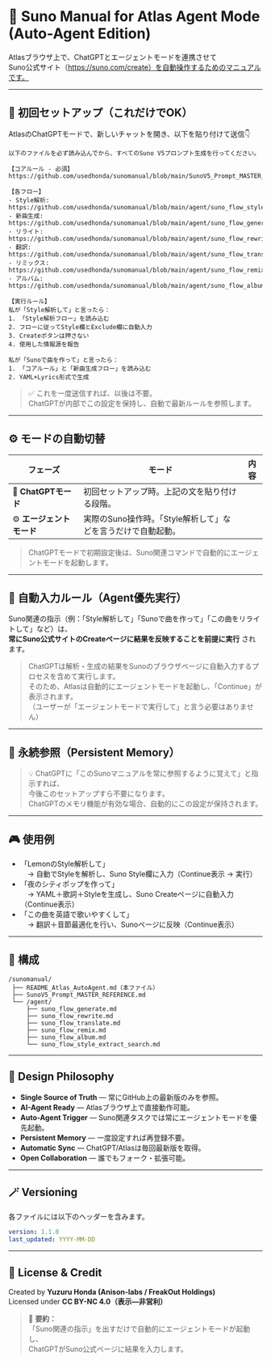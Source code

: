 # 🚀 Suno Manual for Atlas Agent Mode (Auto-Agent Edition)

Atlasブラウザ上で、ChatGPTとエージェントモードを連携させて  
Suno公式サイト（https://suno.com/create）を自動操作するためのマニュアルです。

---

## 🧭 初回セットアップ（これだけでOK）

AtlasのChatGPTモードで、新しいチャットを開き、以下を貼り付けて送信👇

~~~text
以下のファイルを必ず読み込んでから、すべてのSuno V5プロンプト生成を行ってください。

【コアルール - 必須】
https://github.com/usedhonda/sunomanual/blob/main/SunoV5_Prompt_MASTER_REFERENCE.md

【各フロー】
- Style解析: https://github.com/usedhonda/sunomanual/blob/main/agent/suno_flow_style_extract.md
- 新曲生成: https://github.com/usedhonda/sunomanual/blob/main/agent/suno_flow_generate.md
- リライト: https://github.com/usedhonda/sunomanual/blob/main/agent/suno_flow_rewrite.md
- 翻訳: https://github.com/usedhonda/sunomanual/blob/main/agent/suno_flow_translate.md
- リミックス: https://github.com/usedhonda/sunomanual/blob/main/agent/suno_flow_remix.md
- アルバム: https://github.com/usedhonda/sunomanual/blob/main/agent/suno_flow_album.md

【実行ルール】
私が「Style解析して」と言ったら：
1. 「Style解析フロー」を読み込む
2. フローに従ってStyle欄とExclude欄に自動入力
3. Createボタンは押さない
4. 使用した情報源を報告

私が「Sunoで曲を作って」と言ったら：
1. 「コアルール」と「新曲生成フロー」を読み込む
2. YAML+Lyrics形式で生成
~~~

> ✅ これを一度送信すれば、以後は不要。  
> ChatGPTが内部でこの設定を保持し、自動で最新ルールを参照します。

---

## ⚙️ モードの自動切替

| フェーズ | モード | 内容 |
|-----------|--------|------|
| 💬 **ChatGPTモード** | 初回セットアップ時。上記の文を貼り付ける段階。 |
| ⚙️ **エージェントモード** | 実際のSuno操作時。「Style解析して」などを言うだけで自動起動。 |

> ChatGPTモードで初期設定後は、Suno関連コマンドで自動的にエージェントモードを起動します。

---

## 🧠 自動入力ルール（Agent優先実行）

Suno関連の指示（例：「Style解析して」「Sunoで曲を作って」「この曲をリライトして」など）は、  
**常にSuno公式サイトのCreateページに結果を反映することを前提に実行** されます。

> ChatGPTは解析・生成の結果をSunoのブラウザページに自動入力するプロセスを含めて実行します。  
> そのため、Atlasは自動的にエージェントモードを起動し、「Continue」が表示されます。  
> （ユーザーが「エージェントモードで実行して」と言う必要はありません）

---

## 💾 永続参照（Persistent Memory）

> 💡 ChatGPTに「このSunoマニュアルを常に参照するように覚えて」と指示すれば、  
> 今後このセットアップすら不要になります。  
> ChatGPTのメモリ機能が有効な場合、自動的にこの設定が保持されます。

---

## 🎮 使用例

- 「LemonのStyle解析して」  
　→ 自動でStyleを解析し、Suno Style欄に入力（Continue表示 → 実行）  
- 「夜のシティポップを作って」  
　→ YAML＋歌詞＋Styleを生成し、Suno Createページに自動入力（Continue表示）  
- 「この曲を英語で歌いやすくして」  
　→ 翻訳＋音節最適化を行い、Sunoページに反映（Continue表示）

---

## 📁 構成

```
/sunomanual/
 ├── README_Atlas_AutoAgent.md（本ファイル）
 ├── SunoV5_Prompt_MASTER_REFERENCE.md
 └── /agent/
     ├── suno_flow_generate.md
     ├── suno_flow_rewrite.md
     ├── suno_flow_translate.md
     ├── suno_flow_remix.md
     ├── suno_flow_album.md
     └── suno_flow_style_extract_search.md
```

---

## 🧠 Design Philosophy

- **Single Source of Truth** — 常にGitHub上の最新版のみを参照。  
- **AI-Agent Ready** — Atlasブラウザ上で直接動作可能。  
- **Auto-Agent Trigger** — Suno関連タスクでは常にエージェントモードを優先起動。  
- **Persistent Memory** — 一度設定すれば再登録不要。  
- **Automatic Sync** — ChatGPT/Atlasは毎回最新版を取得。  
- **Open Collaboration** — 誰でもフォーク・拡張可能。

---

## 🪄 Versioning

各ファイルには以下のヘッダーを含みます。

```yaml
version: 1.1.0
last_updated: YYYY-MM-DD
```

---

## 📜 License & Credit

Created by **Yuzuru Honda (Anison-labs / FreakOut Holdings)**  
Licensed under **CC BY-NC 4.0（表示—非営利）**

> 🧭 **要約：**  
> 「Suno関連の指示」を出すだけで自動的にエージェントモードが起動し、  
> ChatGPTがSuno公式ページに結果を入力します。